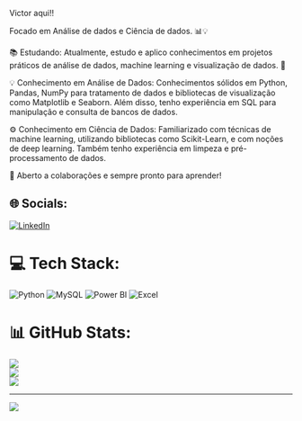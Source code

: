 Victor aqui!!

Focado em Análise de dados e Ciência de dados. 📊💡

📚 Estudando:
Atualmente, estudo e aplico conhecimentos em projetos práticos de análise de dados, machine learning e visualização de dados. 🚀

💡 Conhecimento em Análise de Dados:
Conhecimentos sólidos em Python, Pandas, NumPy para tratamento de dados e bibliotecas de visualização como Matplotlib e Seaborn. Além disso, tenho experiência em SQL para manipulação e consulta de bancos de dados.

⚙️ Conhecimento em Ciência de Dados:
Familiarizado com técnicas de machine learning, utilizando bibliotecas como Scikit-Learn, e com noções de deep learning. Também tenho experiência em limpeza e pré-processamento de dados.

🚀 Aberto a colaborações e sempre pronto para aprender!


## 🌐 Socials:
[![LinkedIn](https://img.shields.io/badge/LinkedIn-%230077B5.svg?logo=linkedin&logoColor=white)](https://linkedin.com/in/www.linkedin.com/in/victor-braga-749082242) 

# 💻 Tech Stack:
![Python](https://img.shields.io/badge/python-3670A0?style=for-the-badge&logo=python&logoColor=ffdd54) ![MySQL](https://img.shields.io/badge/mysql-%2300000f.svg?style=for-the-badge&logo=mysql&logoColor=white)
![Power BI](https://img.shields.io/badge/Power_BI-F2C811?style=for-the-badge&logo=powerbi&logoColor=black)
![Excel](https://img.shields.io/badge/Excel-217346?style=for-the-badge&logo=microsoftexcel&logoColor=white)
# 📊 GitHub Stats:
![](https://github-readme-stats.vercel.app/api?username=Victord1512&theme=shades-of-purple&hide_border=true&include_all_commits=false&count_private=false)<br/>
![](https://github-readme-streak-stats.herokuapp.com/?user=Victord1512&theme=shades-of-purple&hide_border=true)<br/>
![](https://github-readme-stats.vercel.app/api/top-langs/?username=Victord1512&theme=shades-of-purple&hide_border=true&include_all_commits=false&count_private=false&layout=compact)

---
[![](https://visitcount.itsvg.in/api?id=Victord1512&icon=0&color=1)](https://visitcount.itsvg.in)

<!-- Proudly created with GPRM ( https://gprm.itsvg.in ) -->
